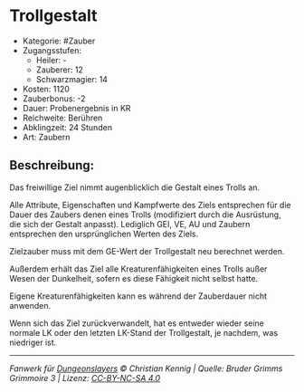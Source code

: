 # Trollgestalt

- Kategorie: #Zauber
- Zugangsstufen:
  - Heiler: -
  - Zauberer: 12
  - Schwarzmagier: 14
- Kosten: 1120
- Zauberbonus: -2
- Dauer: Probenergebnis in KR
- Reichweite: Berühren
- Abklingzeit: 24 Stunden
- Art: Zaubern

## Beschreibung:

Das freiwillige Ziel nimmt augenblicklich die Gestalt eines Trolls an.

Alle Attribute, Eigenschaften und Kampfwerte des Ziels entsprechen für die Dauer des Zaubers denen eines Trolls (modifiziert durch die Ausrüstung, die sich der Gestalt anpasst). Lediglich GEI, VE, AU und Zaubern entsprechen den ursprünglichen Werten des Ziels.

Zielzauber muss mit dem GE-Wert der Trollgestalt neu berechnet werden.

Außerdem erhält das Ziel alle Kreaturenfähigkeiten eines Trolls außer Wesen der Dunkelheit, sofern es diese Fähigkeit nicht selbst hatte.

Eigene Kreaturenfähigkeiten kann es während der Zauberdauer nicht anwenden.

Wenn sich das Ziel zurückverwandelt, hat es entweder wieder seine normale LK oder den letzten LK-Stand der Trollgestalt, je nachdem, was niedriger ist.

---

_Fanwerk für [Dungeonslayers](https://www.dungeonslayers.net/) © Christian Kennig | Quelle: Bruder Grimms Grimmoire 3 | Lizenz: [CC-BY-NC-SA 4.0](https://creativecommons.org/licenses/by-nc-sa/4.0/deed.de)_
